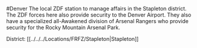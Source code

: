 #Denver 
The local ZDF station to manage affairs in the Stapleton district. The ZDF forces here also provide security to the Denver Airport. They also have a specialized all-Awakened division of Arsenal Rangers who provide security for the Rocky Mountain Arsenal Park.

District: [[../../../Locations/FRFZ/Stapleton|Stapleton]]
